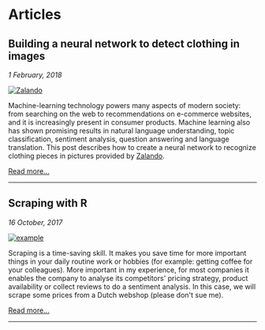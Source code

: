 # Articles

## Building a neural network to detect clothing in images

*1 February, 2018*

[![Zalando](https://i.imgur.com/VrKiMgq.png)](/building-a-neural-network)

Machine-learning technology powers many aspects of modern society: from searching on the web to recommendations on e-commerce websites, and it is increasingly present in consumer products. Machine learning also has shown promising results in natural language understanding, topic classification, sentiment analysis, question answering and language translation. This post describes how to create a neural network to recognize clothing pieces in pictures provided by [Zalando](https://zalando.com). 

[Read more...](building-a-neural-network/)

___

## Scraping with R
*16 October, 2017*

[![example](https://i.imgur.com/EslEU0Y.png)](/scraping_with_R)

Scraping is a time-saving skill. It makes you save time for more important things in your daily routine work or hobbies (for example: getting coffee for your colleagues). More important in my experience, for most companies it enables the company to analyse its competitors' pricing strategy, product availability or collect reviews to do a sentiment analysis. In this case, we will scrape some prices from a Dutch webshop (please don't sue me). 

[Read more...](scraping_with_R/)

___
